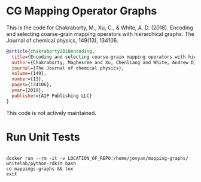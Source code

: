 CG Mapping Operator Graphs
====

This is the code for Chakraborty, M., Xu, C., & White, A. D. (2018). Encoding and selecting coarse-grain mapping operators with hierarchical graphs. The Journal of chemical physics, 149(13), 134106.

```bibtex
@article{chakraborty2018encoding,
  title={Encoding and selecting coarse-grain mapping operators with hierarchical graphs},
  author={Chakraborty, Maghesree and Xu, Chenliang and White, Andrew D},
  journal={The Journal of chemical physics},
  volume={149},
  number={13},
  pages={134106},
  year={2018},
  publisher={AIP Publishing LLC}
}
```

This code is not actively maintained. 

Run Unit Tests
=====

```shell

docker run --rm -it -v LOCATION_OF_REPO:/home/jovyan/mapping-graphs/ whitelab/python-rdkit bash
cd mappings-graphs && tox
exit

```
